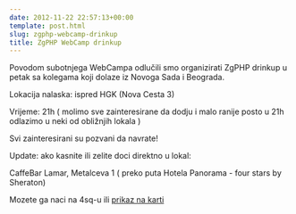 ```yaml
---
date: 2012-11-22 22:57:13+00:00
template: post.html
slug: zgphp-webcamp-drinkup
title: ZgPHP WebCamp drinkup
---
```


Povodom subotnjega WebCampa odlučili smo organizirati ZgPHP drinkup u petak sa kolegama koji dolaze iz Novoga Sada i Beograda.

Lokacija nalaska: ispred HGK (Nova Cesta 3)

Vrijeme: 21h ( molimo sve zainteresirane da dodju i malo ranije posto u 21h odlazimo u neki od obližnjih lokala )

Svi zainteresirani su pozvani da navrate!

Update: ako kasnite ili zelite doci direktno u lokal:



CaffeBar Lamar, Metalceva 1 ( preko puta Hotela Panorama - four stars by Sheraton)

Mozete ga naci na 4sq-u ili
[ prikaz na karti](https://maps.google.com/maps?q=Metalceva+1,+zagreb&hl=en&ie=UTF8&ll=45.806277,15.953243&spn=0.008167,0.012853&sll=37.0625,-95.677068&sspn=37.956457,52.646484&ui=maps&hnear=Metalčeva+ulica+1,+10000,+Zagreb,+Croatia&t=m&z=16)
